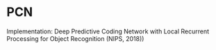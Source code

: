 # PCN
Implementation: Deep Predictive Coding Network with Local Recurrent Processing for Object Recognition (NIPS, 2018))
